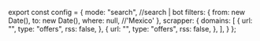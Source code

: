 export const config = {
  mode: "search", //search | bot
  filters: {
    from: new Date(),
    to: new Date(),
    where: null, //'Mexico'
  },
  scrapper: {
    domains: [
        {
        url: "",
        type: "offers",
        rss: false,
        },
        {
        url: "",
        type: "offers",
        rss: false,
        },
    ],
  }
};
